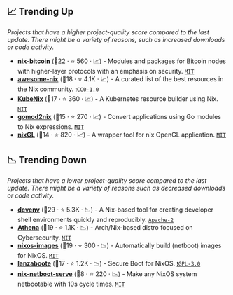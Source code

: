 ## 📈 Trending Up

_Projects that have a higher project-quality score compared to the last update. There might be a variety of reasons, such as increased downloads or code activity._

- <b><a href="https://github.com/fort-nix/nix-bitcoin">nix-bitcoin</a></b> (🥇22 ·  ⭐ 560 · 📈) - Modules and packages for Bitcoin nodes with higher-layer protocols with an emphasis on security. <code><a href="http://bit.ly/34MBwT8">MIT</a></code>
- <b><a href="https://github.com/nix-community/awesome-nix">awesome-nix</a></b> (🥇18 ·  ⭐ 4.1K · 📈) - A curated list of the best resources in the Nix community. <code><a href="https://tldrlegal.com/search?q=CC0-1.0">❗️CC0-1.0</a></code>
- <b><a href="https://github.com/hall/kubenix">KubeNix</a></b> (🥈17 ·  ⭐ 360 · 📈) - A Kubernetes resource builder using Nix. <code><a href="http://bit.ly/34MBwT8">MIT</a></code>
- <b><a href="https://github.com/nix-community/gomod2nix">gomod2nix</a></b> (🥈15 ·  ⭐ 270 · 📈) - Convert applications using Go modules to Nix expressions. <code><a href="http://bit.ly/34MBwT8">MIT</a></code>
- <b><a href="https://github.com/nix-community/nixGL">nixGL</a></b> (🥈14 ·  ⭐ 820 · 📈) - A wrapper tool for nix OpenGL application. <code><a href="http://bit.ly/34MBwT8">MIT</a></code>

## 📉 Trending Down

_Projects that have a lower project-quality score compared to the last update. There might be a variety of reasons such as decreased downloads or code activity._

- <b><a href="https://github.com/cachix/devenv">devenv</a></b> (🥇29 ·  ⭐ 5.3K · 📉) - A Nix-based tool for creating developer shell environments quickly and reproducibly. <code><a href="http://bit.ly/3nYMfla">Apache-2</a></code>
- <b><a href="https://github.com/Athena-OS/athena">Athena</a></b> (🥇19 ·  ⭐ 1.1K · 📉) - Arch/Nix-based distro focused on Cybersecurity. <code><a href="http://bit.ly/34MBwT8">MIT</a></code>
- <b><a href="https://github.com/nix-community/nixos-images">nixos-images</a></b> (🥈19 ·  ⭐ 300 · 📉) - Automatically build (netboot) images for NixOS. <code><a href="http://bit.ly/34MBwT8">MIT</a></code>
- <b><a href="https://github.com/nix-community/lanzaboote">lanzaboote</a></b> (🥈17 ·  ⭐ 1.2K · 📉) - Secure Boot for NixOS. <code><a href="http://bit.ly/2M0xdwT">❗️GPL-3.0</a></code>
- <b><a href="https://github.com/DeterminateSystems/nix-netboot-serve">nix-netboot-serve</a></b> (🥉8 ·  ⭐ 220 · 📉) - Make any NixOS system netbootable with 10s cycle times. <code><a href="http://bit.ly/34MBwT8">MIT</a></code>

